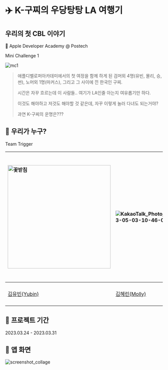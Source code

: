 # ✈️  K-구찌의 우당탕탕 LA 여행기
  
  
## 우리의 첫 CBL 이야기
🍏 Apple Developer Academy @ Postech

Mini Challenge 1 


![mc1](https://user-images.githubusercontent.com/104806801/229969630-29d9590d-cd7a-4954-a0c0-4db9db16a584.gif)

> 애플디벨로퍼아카데미에서의 첫 여정을 함께 하게 된 검머외 4명(유빈, 몰리, 승, 썬), 노머외 1명(마커스), 그리고 그 사이에 낀 한국인 구찌.
> 
> 시간은 자꾸 흐르는데 이 사람들.. 여기가 LA인줄 아는지 여유롭기만 하다.
> 
> 이것도 해야하고 저것도 해야할 것 같은데, 자꾸 이렇게 놀러 다녀도 되는거야?
> 
> 과연 K-구찌의 운명은???
>  

  
  
## 🔫 우리가 누구?

Team Trigger



| <img width="329" alt="꽃받침" src="https://user-images.githubusercontent.com/104806801/235702647-6d7dbb5b-1550-4ce5-bf75-c8764acf2858.png"> |![KakaoTalk_Photo_2023-05-03-10-46-09](https://user-images.githubusercontent.com/104806801/235819103-7967a945-72dd-4693-b81b-6658ac14e051.png) | <img width="351" alt="memoji" src="https://user-images.githubusercontent.com/104806801/235702446-6a424820-72b5-404c-824d-9748fa1f2416.png">| <img width="406" alt="meditator" src="https://user-images.githubusercontent.com/104806801/235701859-684b7708-e89e-487a-b7a6-1d6b84a66c3b.png"> | ![미모지_1](https://user-images.githubusercontent.com/104806801/235701050-924f002e-4e41-40e9-a82d-7642a4a161e3.png)  | <img width="237" alt="memoji" src="https://user-images.githubusercontent.com/104806801/235703453-72883dbb-db98-4efb-b4a7-62ceb2dfd753.png">  |
|:----------|:----------|:----------|:----------|:----------|:----------|
| [김유빈(Yubin)](https://github.com/up-ub)    | [김혜린(Molly)](https://github.com/hyelinkim)    | [남승오(Seng)](https://github.com/skatmddh)    | [윤재호(Marcus)](https://github.com/Medi0202)    | [임선주(Sun)](https://github.com/snnzzoo)    | [장영진(Gucci)](https://github.com/Damagucci-Juice)    |

  
  
## 📅 프로젝트 기간

2023.03.24 - 2023.03.31  


  
  
## 📱 앱 화면

![screenshot_collage](https://user-images.githubusercontent.com/104806801/229973025-7d555130-2db7-4781-aac7-ab76b77693b2.png)




